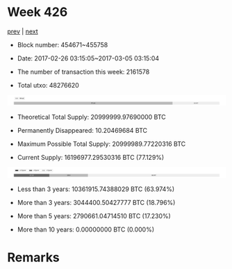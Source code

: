 # Week 426

[prev](week0425.md) | [next](week0427.md)

- Block number: 454671~455758

- Date: 2017-02-26 03:15:05~2017-03-05 03:15:04

- The number of transaction this week: 2161578

- Total utxo: 48276620

![](../images/mined_week0426.png)

- Theoretical Total Supply: 20999999.97690000 BTC

- Permanently Disappeared: 10.20469684 BTC

- Maximum Possible Total Supply: 20999989.77220316 BTC

- Current Supply: 16196977.29530316 BTC (77.129%)

![](../images/year_week0426.png)


- Less than 3 years: 10361915.74388029 BTC (63.974%)

- More than 3 years: 3044400.50427777 BTC (18.796%)

- More than 5 years: 2790661.04714510 BTC (17.230%)

- More than 10 years: 0.00000000 BTC (0.000%)

# Remarks

